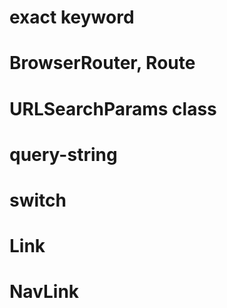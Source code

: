 # exact keyword 

# BrowserRouter, Route

# URLSearchParams class

# query-string

# switch

# Link

# NavLink

